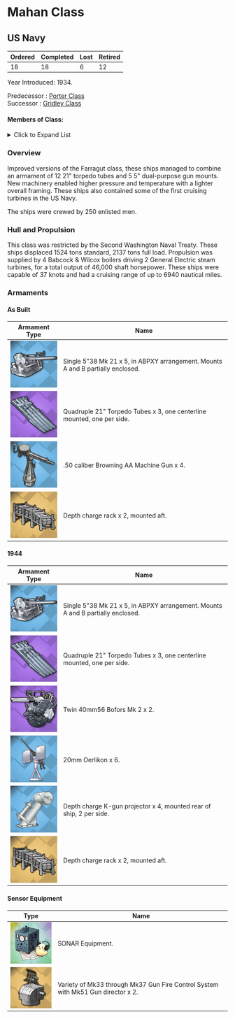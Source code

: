 # Mahan Class
## US Navy

Ordered | Completed | Lost | Retired
 ------ | ------ | ------ | ------ 
18 | 18 | 6 | 12 <br/>
 
Year Introduced: 1934. <br/>
 
Predecessor : [Porter Class](/History/USN/DD/PorterClass.md) <br/>
Successor : [Gridley Class](/History/USN/DD/GridleyClass.md) <br/>

#### Members of Class: <br/>

<details>
	<summary>Click to Expand List</summary>
	
Icon | Name | Hull Number | Present
| ------ | ------ | ------ |  ------ |
![UnknownDD](/Icons/Ship/UnknownDD.png) | Mahan | DD-364 | No <br/>
![UnknownDD](/Icons/Ship/UnknownDD.png) | Cummings | DD-365 | No <br/>
![UnknownDD](/Icons/Ship/UnknownDD.png) | Drayton | DD-366 | No <br/>
![UnknownDD](/Icons/Ship/UnknownDD.png) | Lamson | DD-336 | No <br/>
![UnknownDD](/Icons/Ship/UnknownDD.png) | Flusser | DD-368 | No <br/>
![UnknownDD](/Icons/Ship/UnknownDD.png) | Reid | DD-369 | No <br/>
![UnknownDD](/Icons/Ship/UnknownDD.png) | Case | DD-370 | No <br/>
![UnknownDD](/Icons/Ship/UnknownDD.png) | Conyngham | DD-371 | No <br/>
![Cassin](/Icons/Ship/EagleUnion/Cassin.png) | Cassin | DD-372 | Yes <br/>
![UnknownDD](/Icons/Ship/UnknownDD.png) | Shaw | DD-373 | No <br/>
![UnknownDD](/Icons/Ship/UnknownDD.png) | Tucker | DD-374 | No <br/>
![Downes](/Icons/Ship/EagleUnion/Downes.png) | Downes | DD-375| Yes <br/>
![UnknownDD](/Icons/Ship/UnknownDD.png) | Cushing | DD-376 | No <br/>
![UnknownDD](/Icons/Ship/UnknownDD.png) | Perkins | DD-377 | No <br/>
![UnknownDD](/Icons/Ship/UnknownDD.png) | Smith | DD-378 | No <br/>
![UnknownDD](/Icons/Ship/UnknownDD.png) | Preston | DD-379 | No <br/>
![UnknownDD](/Icons/Ship/UnknownDD.png) | Dunlap | DD-384 | No <br/>
![UnknownDD](/Icons/Ship/UnknownDD.png) | Fanning | DD-385 | No <br/>

</details>

### Overview

Improved versions of the Farragut class, these ships managed to combine an armament of 12 21" torpedo tubes and 5 5" dual-purpose gun mounts. New machinery enabled higher pressure and temperature with a lighter overall framing. These ships also contained some of the first cruising turbines in the US Navy.

The ships were crewed by 250 enlisted men. <br/>

### Hull and Propulsion

This class was restricted by the Second Washington Naval Treaty. These ships displaced 1524 tons standard, 2137 tons full load. Propulsion was supplied by 4 Babcock & Wilcox boilers driving 2 General Electric steam turbines, for a total output of 46,000 shaft horsepower. These ships were capable of 37 knots and had a cruising range of up to 6940 nautical miles.

### Armaments

#### As Built

Armament Type | Name |
 ------ | ------ |
![Single5in38Mk21](/Icons/Equipment/Guns/DD/5in38Mk21.png) | Single 5"38 Mk 21 x 5, in ABPXY arrangement. Mounts A and B partially enclosed.
![Quadruple21in](/Icons/Equipment/Torpedo/Surface/21inQuadrupleUSN.png) | Quadruple 21" Torpedo Tubes x 3, one centerline mounted, one per side.
![0.5inAAMG](/Icons/Equipment/AA/0.5inAAMG.png) | .50 caliber Browning AA Machine Gun x 4.
![ImprovedDC](/Icons/Equipment/Auxiliary/DepthChargeRack.png) | Depth charge rack x 2, mounted aft. <br/>

#### 1944

Armament Type | Name |
 ------ | ------ |
![Single5in38Mk21](/Icons/Equipment/Guns/DD/5in38Mk21.png) | Single 5"38 Mk 21 x 5, in ABPXY arrangement. Mounts A and B partially enclosed.
![Quadruple21in](/Icons/Equipment/Torpedo/Surface/21inQuadrupleUSN.png) | Quadruple 21" Torpedo Tubes x 3, one centerline mounted, one per side.
![Twin40mmBofors](/Icons/Equipment/AA/Twin40mmUSN.png) | Twin 40mm56 Bofors Mk 2 x 2.
![20mmOerlikon](/Icons/Equipment/AA/20mmOerlikon.png) | 20mm Oerlikon x 6.
![DC](/Icons/Equipment/Auxiliary/DepthCharge.png) | Depth charge K-gun projector x 4, mounted rear of ship, 2 per side.
![ImprovedDC](/Icons/Equipment/Auxiliary/DepthChargeRack.png) | Depth charge rack x 2, mounted aft. <br/>

#### Sensor Equipment

Type | Name |
 ------ | ------ |
![OldSonar](/Icons/Equipment/Auxiliary/OldSonar.png) | SONAR Equipment. <br/>
![Mk33](/Icons/Equipment/Auxiliary/Mk33FireDirector.png) | Variety of Mk33 through Mk37 Gun Fire Control System with Mk51 Gun director x 2. <br/>
